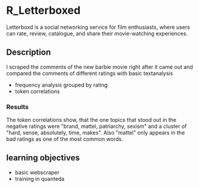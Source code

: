 # R_Letterboxed
 
Letterboxd is a social networking service for film enthusiasts, where users can rate, review, catalogue, and share their movie-watching experiences.

## Description
I scraped the comments of the new barbie movie right after it came out and compared the comments of different ratings with basic textanalysis 
- frequency analysis grouped by rating
- token correlations

### Results
The token correlations show, that the one topics that stood out in the negative ratings were "brand, mattel, patriarchy, sexism" and a cluster of "hard, sense, absolutely, time, makes".
Also "mattel" only appears in the bad ratings as one of the most common words.

## learning objectives
- basic webscraper
- training in quanteda
